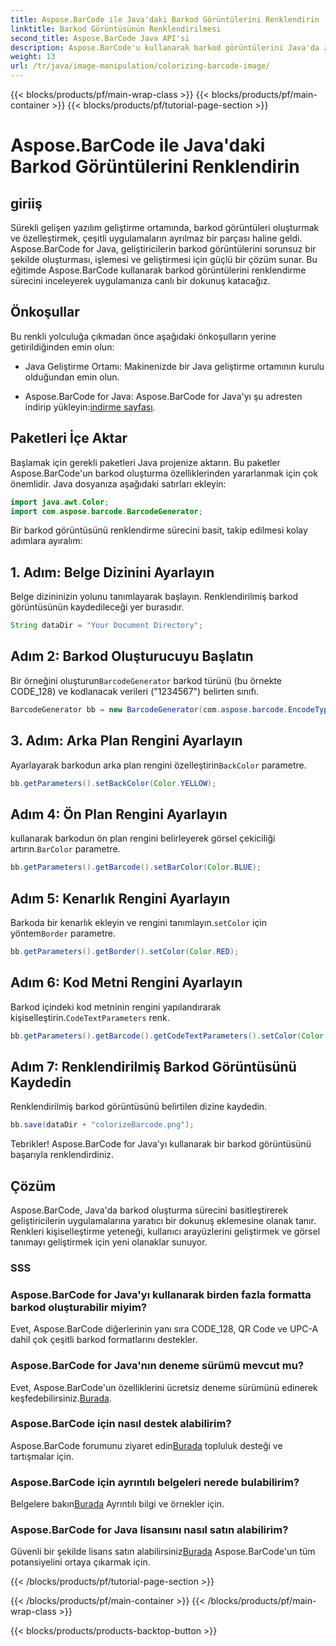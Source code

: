 ```yaml
---
title: Aspose.BarCode ile Java'daki Barkod Görüntülerini Renklendirin
linktitle: Barkod Görüntüsünün Renklendirilmesi
second_title: Aspose.BarCode Java API'si
description: Aspose.BarCode'u kullanarak barkod görüntülerini Java'da zahmetsizce nasıl renklendireceğinizi öğrenin. Canlı ve görsel olarak çekici sonuçlar için adım adım kılavuzumuzu izleyin.
weight: 13
url: /tr/java/image-manipulation/colorizing-barcode-image/
---
```


{{< blocks/products/pf/main-wrap-class >}}
{{< blocks/products/pf/main-container >}}
{{< blocks/products/pf/tutorial-page-section >}}

# Aspose.BarCode ile Java'daki Barkod Görüntülerini Renklendirin


## giriiş

Sürekli gelişen yazılım geliştirme ortamında, barkod görüntüleri oluşturmak ve özelleştirmek, çeşitli uygulamaların ayrılmaz bir parçası haline geldi. Aspose.BarCode for Java, geliştiricilerin barkod görüntülerini sorunsuz bir şekilde oluşturması, işlemesi ve geliştirmesi için güçlü bir çözüm sunar. Bu eğitimde Aspose.BarCode kullanarak barkod görüntülerini renklendirme sürecini inceleyerek uygulamanıza canlı bir dokunuş katacağız.

## Önkoşullar

Bu renkli yolculuğa çıkmadan önce aşağıdaki önkoşulların yerine getirildiğinden emin olun:

- Java Geliştirme Ortamı: Makinenizde bir Java geliştirme ortamının kurulu olduğundan emin olun.

-  Aspose.BarCode for Java: Aspose.BarCode for Java'yı şu adresten indirip yükleyin:[indirme sayfası](https://releases.aspose.com/barcode/java/).

## Paketleri İçe Aktar

Başlamak için gerekli paketleri Java projenize aktarın. Bu paketler Aspose.BarCode'un barkod oluşturma özelliklerinden yararlanmak için çok önemlidir. Java dosyanıza aşağıdaki satırları ekleyin:

```java
import java.awt.Color;
import com.aspose.barcode.BarcodeGenerator;
```

Bir barkod görüntüsünü renklendirme sürecini basit, takip edilmesi kolay adımlara ayıralım:

## 1. Adım: Belge Dizinini Ayarlayın

Belge dizininizin yolunu tanımlayarak başlayın. Renklendirilmiş barkod görüntüsünün kaydedileceği yer burasıdır.

```java
String dataDir = "Your Document Directory";
```

## Adım 2: Barkod Oluşturucuyu Başlatın

 Bir örneğini oluşturun`BarcodeGenerator` barkod türünü (bu örnekte CODE_128) ve kodlanacak verileri ("1234567") belirten sınıfı.

```java
BarcodeGenerator bb = new BarcodeGenerator(com.aspose.barcode.EncodeTypes.CODE_128, "1234567");
```

## 3. Adım: Arka Plan Rengini Ayarlayın

 Ayarlayarak barkodun arka plan rengini özelleştirin`BackColor` parametre.

```java
bb.getParameters().setBackColor(Color.YELLOW);
```

## Adım 4: Ön Plan Rengini Ayarlayın

 kullanarak barkodun ön plan rengini belirleyerek görsel çekiciliği artırın.`BarColor` parametre.

```java
bb.getParameters().getBarcode().setBarColor(Color.BLUE);
```

## Adım 5: Kenarlık Rengini Ayarlayın

 Barkoda bir kenarlık ekleyin ve rengini tanımlayın.`setColor` için yöntem`Border` parametre.

```java
bb.getParameters().getBorder().setColor(Color.RED);
```

## Adım 6: Kod Metni Rengini Ayarlayın

 Barkod içindeki kod metninin rengini yapılandırarak kişiselleştirin.`CodeTextParameters` renk.

```java
bb.getParameters().getBarcode().getCodeTextParameters().setColor(Color.RED);
```

## Adım 7: Renklendirilmiş Barkod Görüntüsünü Kaydedin

Renklendirilmiş barkod görüntüsünü belirtilen dizine kaydedin.

```java
bb.save(dataDir + "colorizeBarcode.png");
```

Tebrikler! Aspose.BarCode for Java'yı kullanarak bir barkod görüntüsünü başarıyla renklendirdiniz.

## Çözüm

Aspose.BarCode, Java'da barkod oluşturma sürecini basitleştirerek geliştiricilerin uygulamalarına yaratıcı bir dokunuş eklemesine olanak tanır. Renkleri kişiselleştirme yeteneği, kullanıcı arayüzlerini geliştirmek ve görsel tanımayı geliştirmek için yeni olanaklar sunuyor.

### SSS

### Aspose.BarCode for Java'yı kullanarak birden fazla formatta barkod oluşturabilir miyim?
Evet, Aspose.BarCode diğerlerinin yanı sıra CODE_128, QR Code ve UPC-A dahil çok çeşitli barkod formatlarını destekler.

### Aspose.BarCode for Java'nın deneme sürümü mevcut mu?
 Evet, Aspose.BarCode'un özelliklerini ücretsiz deneme sürümünü edinerek keşfedebilirsiniz.[Burada](https://releases.aspose.com/).

### Aspose.BarCode için nasıl destek alabilirim?
 Aspose.BarCode forumunu ziyaret edin[Burada](https://forum.aspose.com/c/barcode/13) topluluk desteği ve tartışmalar için.

### Aspose.BarCode için ayrıntılı belgeleri nerede bulabilirim?
 Belgelere bakın[Burada](https://reference.aspose.com/barcode/java/) Ayrıntılı bilgi ve örnekler için.

### Aspose.BarCode for Java lisansını nasıl satın alabilirim?
 Güvenli bir şekilde lisans satın alabilirsiniz[Burada](https://purchase.aspose.com/buy) Aspose.BarCode'un tüm potansiyelini ortaya çıkarmak için.

{{< /blocks/products/pf/tutorial-page-section >}}

{{< /blocks/products/pf/main-container >}}
{{< /blocks/products/pf/main-wrap-class >}}

{{< blocks/products/products-backtop-button >}}
